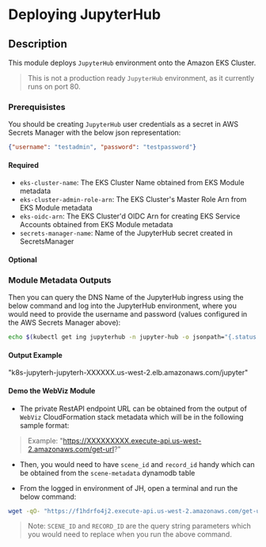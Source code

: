 # Deploying JupyterHub


## Description

This module deploys `JupyterHub` environment onto the Amazon EKS Cluster.
> This is not a production ready `JupyterHub` environment, as it currently runs on port 80.

### Prerequisistes

You should be creating `JupyterHub` user credentials as a secret in AWS Secrets Manager with the below json representation:

```json
{"username": "testadmin", "password": "testpassword"}
```

#### Required

- `eks-cluster-name`: The EKS Cluster Name obtained from EKS Module metadata
- `eks-cluster-admin-role-arn`: The EKS Cluster's Master Role Arn from EKS Module metadata
- `eks-oidc-arn`: The EKS Cluster'd OIDC Arn for creating EKS Service Accounts obtained from EKS Module metadata
- `secrets-manager-name`: Name of the JupyterHub secret created in SecretsManager

#### Optional


### Module Metadata Outputs

Then you can query the DNS Name of the JupyterHub ingress using the below command and log into the JupyterHub environment, where you would need to provide the username and password (values configured in the AWS Secrets Manager above):

```sh
echo $(kubectl get ing jupyterhub -n jupyter-hub -o jsonpath="{.status.loadBalancer.ingress[0].hostname}")/jupyter
```

#### Output Example

"k8s-jupyterh-jupyterh-XXXXXX.us-west-2.elb.amazonaws.com/jupyter"

#### Demo the WebViz Module

- The private RestAPI endpoint URL can be obtained from the output of `WebViz` CloudFormation stack metadata which will be in the following sample format:

> Example: "https://XXXXXXXXX.execute-api.us-west-2.amazonaws.com/get-url?"

- Then, you would need to have `scene_id` and `record_id` handy which can be obtained from the `scene-metadata` dynamodb table

- From the logged in environment of JH, open a terminal and run the below command:

```sh
wget -qO- "https://f1hdrfo4j2.execute-api.us-west-2.amazonaws.com/get-url?scene_id=<<SCENE_ID>>&record_id=<<RECORD_ID>>"
```

> Note: `SCENE_ID` and `RECORD_ID` are the query string parameters which you would need to replace when you run the above command.
